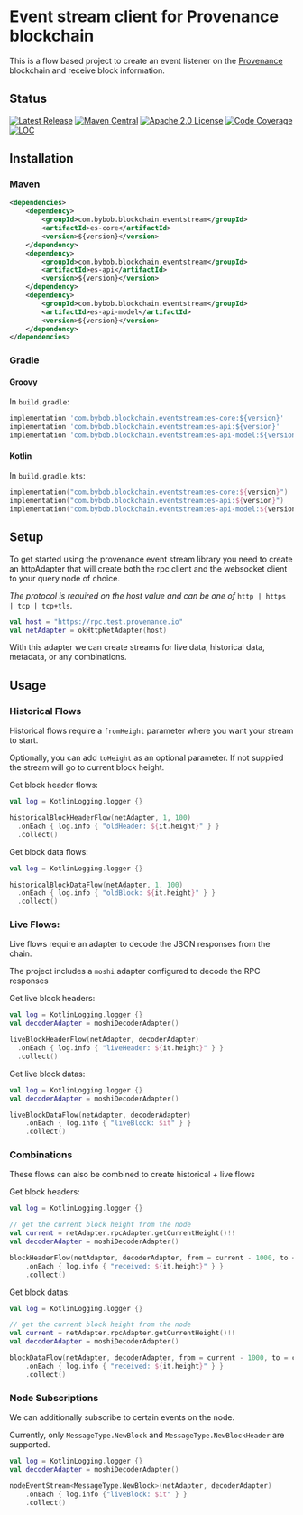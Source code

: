 # Event stream client for Provenance blockchain

This is a flow based project to create an event listener on the [Provenance](https://provenance.io) blockchain and receive block information. 

## Status

[![Latest Release][release-badge]][release-latest]
[![Maven Central][maven-badge]][maven-url]
[![Apache 2.0 License][license-badge]][license-url]
[![Code Coverage][code-coverage-badge]][code-coverage-report]
[![LOC][loc-badge]][loc-report]

[license-badge]: https://img.shields.io/github/license/FigureTechnologies/event-stream.svg
[license-url]: https://github.com/FigureTechnologies/event-stream/blob/main/LICENSE
[maven-badge]: https://maven-badges.herokuapp.com/maven-central/com.bybob.blockchain.eventstream/es-core/badge.svg
[maven-url]: https://maven-badges.herokuapp.com/maven-central/com.bybob.blockchain.eventstream/es-core
[release-badge]: https://img.shields.io/github/tag/FigureTechnologies/event-stream.svg
[release-latest]: https://github.com/FigureTechnologies/event-stream/releases/latest
[code-coverage-badge]: https://codecov.io/gh/FigureTechnologies/event-stream/branch/main/graph/badge.svg
[code-coverage-report]: https://app.codecov.io/gh/FigureTechnologies/event-stream
[loc-badge]: https://tokei.rs/b1/github/FigureTechnologies/event-stream
[loc-report]: https://github.com/FigureTechnologies/event-stream


## Installation

### Maven

```xml
<dependencies>
    <dependency>
        <groupId>com.bybob.blockchain.eventstream</groupId>
        <artifactId>es-core</artifactId>
        <version>${version}</version>
    </dependency>
    <dependency>
        <groupId>com.bybob.blockchain.eventstream</groupId>
        <artifactId>es-api</artifactId>
        <version>${version}</version>
    </dependency>
    <dependency>
        <groupId>com.bybob.blockchain.eventstream</groupId>
        <artifactId>es-api-model</artifactId>
        <version>${version}</version>
    </dependency>
</dependencies>
```

### Gradle

#### Groovy

In `build.gradle`:

```groovy
implementation 'com.bybob.blockchain.eventstream:es-core:${version}'
implementation 'com.bybob.blockchain.eventstream:es-api:${version}'
implementation 'com.bybob.blockchain.eventstream:es-api-model:${version}'
```

#### Kotlin

In `build.gradle.kts`:

```kotlin
implementation("com.bybob.blockchain.eventstream:es-core:${version}")
implementation("com.bybob.blockchain.eventstream:es-api:${version}")
implementation("com.bybob.blockchain.eventstream:es-api-model:${version}")
```

## Setup

To get started using the provenance event stream library you need to create an httpAdapter
that will create both the rpc client and the websocket client to your query node of choice. 

*The protocol is required on the host value and can be one of* `http | https | tcp | tcp+tls`. 


```kotlin
val host = "https://rpc.test.provenance.io"
val netAdapter = okHttpNetAdapter(host)
```

With this adapter we can create streams for live data, historical data, metadata, or any combinations. 

## Usage

### Historical Flows 

Historical flows require a `fromHeight` parameter where you want your stream to start.

Optionally, you can add `toHeight` as an optional parameter. If not supplied the stream will go to current block height.

Get block header flows: 
```kotlin
val log = KotlinLogging.logger {}

historicalBlockHeaderFlow(netAdapter, 1, 100)
  .onEach { log.info { "oldHeader: ${it.height}" } }
  .collect()
```

Get block data flows: 
```kotlin
val log = KotlinLogging.logger {}

historicalBlockDataFlow(netAdapter, 1, 100)
  .onEach { log.info { "oldBlock: ${it.height}" } }
  .collect()
```

### Live Flows: 
Live flows require an adapter to decode the JSON responses from the chain. 

The project includes a `moshi` adapter configured to decode the RPC responses 

Get live block headers:
```kotlin
val log = KotlinLogging.logger {}
val decoderAdapter = moshiDecoderAdapter()

liveBlockHeaderFlow(netAdapter, decoderAdapter)
  .onEach { log.info { "liveHeader: ${it.height}" } }
  .collect()
```

Get live block datas: 
```kotlin
val log = KotlinLogging.logger {}
val decoderAdapter = moshiDecoderAdapter()

liveBlockDataFlow(netAdapter, decoderAdapter)
    .onEach { log.info { "liveBlock: $it" } }
    .collect()
```

### Combinations

These flows can also be combined to create historical + live flows

Get block headers:
```kotlin
val log = KotlinLogging.logger {}

// get the current block height from the node
val current = netAdapter.rpcAdapter.getCurrentHeight()!!
val decoderAdapter = moshiDecoderAdapter()

blockHeaderFlow(netAdapter, decoderAdapter, from = current - 1000, to = current)
    .onEach { log.info { "received: ${it.height}" } }
    .collect()
```

Get block datas:
```kotlin
val log = KotlinLogging.logger {}

// get the current block height from the node
val current = netAdapter.rpcAdapter.getCurrentHeight()!!
val decoderAdapter = moshiDecoderAdapter()

blockDataFlow(netAdapter, decoderAdapter, from = current - 1000, to = current)
    .onEach { log.info { "received: ${it.height}" } }
    .collect()
```

### Node Subscriptions

We can additionally subscribe to certain events on the node. 

Currently, only `MessageType.NewBlock` and `MessageType.NewBlockHeader` are supported. 

```kotlin
val log = KotlinLogging.logger {}
val decoderAdapter = moshiDecoderAdapter()

nodeEventStream<MessageType.NewBlock>(netAdapter, decoderAdapter)
    .onEach { log.info {"liveBlock: $it" } }
    .collect()
```
